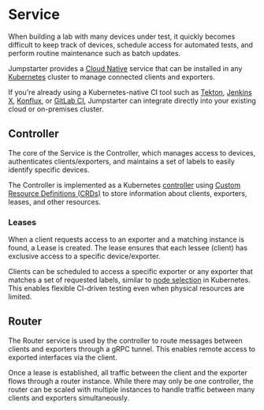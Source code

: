 # Service

When building a lab with many devices under test, it quickly becomes difficult
to keep track of devices, schedule access for automated tests, and perform
routine maintenance such as batch updates.

Jumpstarter provides a [Cloud Native](https://www.cncf.io/) service that can be
installed in any [Kubernetes](https://kubernetes.io/) cluster to manage
connected clients and exporters.

If you're already using a Kubernetes-native CI tool such as
[Tekton](https://tekton.dev/), [Jenkins X](https://jenkins-x.io/),
[Konflux](https://konflux-ci.dev), or [GitLab
CI](https://docs.gitlab.com/user/clusters/agent/ci_cd_workflow/), Jumpstarter
can integrate directly into your existing cloud or on-premises cluster.

## Controller

The core of the Service is the Controller, which manages access to
devices, authenticates clients/exporters, and maintains a set of labels to
easily identify specific devices.

The Controller is implemented as a Kubernetes
[controller](https://github.com/jumpstarter-dev/jumpstarter-controller) using
[Custom Resource Definitions
(CRDs)](https://kubernetes.io/docs/concepts/extend-kubernetes/api-extension/custom-resources/)
to store information about clients, exporters, leases, and other resources.

### Leases

When a client requests access to an exporter and a matching instance is found, a
Lease is created. The lease ensures that each lessee (client) has exclusive
access to a specific device/exporter.

Clients can be scheduled to access a specific exporter or any exporter that
matches a set of requested labels, similar to [node
selection](https://kubernetes.io/docs/concepts/scheduling-eviction/assign-pod-node/#nodeselector)
in Kubernetes. This enables flexible CI-driven testing even when physical
resources are limited.

## Router

The Router service is used by the controller to route messages between clients
and exporters through a gRPC tunnel. This enables remote access to exported
interfaces via the client.

Once a lease is established, all traffic between the client and the exporter
flows through a router instance. While there may only be one controller, the
router can be scaled with multiple instances to handle traffic between many clients
and exporters simultaneously.
